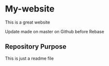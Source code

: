 # My-website

This is a great website

Update made on master on Github before Rebase

## Repository Purpose

This is just a readme file
